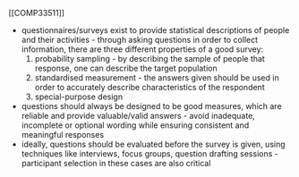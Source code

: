 [[COMP33511]]

- questionnaires/surveys exist to provide statistical descriptions of people and their activities - through asking questions in order to collect information, there are three different properties of a good survey:
	1. probability sampling - by describing the sample of people that response, one can describe the target population
	2. standardised measurement - the answers given should be used in order to accurately describe characteristics of the respondent
	3. special-purpose design 
- questions should always be designed to be good measures, which are reliable and provide valuable/valid answers - avoid inadequate, incomplete or optional wording while ensuring consistent and meaningful responses
- ideally, questions should be evaluated before the survey is given, using techniques like interviews, focus groups, question drafting sessions - participant selection in these cases are also critical